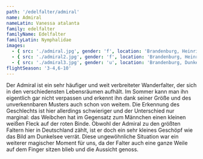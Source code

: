 ```yaml
---
path: '/edelfalter/admiral'
name: Admiral
nameLatin: Vanessa atalanta
family: edelfalter
familyName: Edelfalter
familyLatin: Nymphalidae
images:
  - { src: './admiral.jpg', gender: 'f', location: 'Brandenburg, Heinrichsfelde', author: Georg, date: '2016-07-01' }
  - { src: './admiral2.jpg', gender: 'f', location: 'Brandenburg, Heinrichsfelde', author: Georg, date: '2016-07-01' }
  - { src: './admiral3.jpg', gender: 'u', location: 'Brandenburg, Dunkelsee', author: Georg, date: '2016-07-30' }
flightSeason: '3-4,6-10'
---
```


Der Admiral ist ein sehr häufiger und weit verbreiteter Wanderfalter, der sich in den verschiedensten Lebensräumen aufhält. Im Sommer kann man ihn eigentlich gar nicht verpassen und erkennt ihn dank seiner Größe und des unverkennbaren Musters auch schon von weitem. Die Erkennung des Geschlechts ist hier allerdings schwieriger und der Unterschied nur marginal: das Weibchen hat im Gegensatz zum Männchen einen kleinen weißen Fleck auf der roten Binde. Obwohl der Admiral zu den größten Faltern hier in Deutschland zählt, ist er doch ein sehr kleines Geschöpf wie das Bild am Dunkelsee verrät. Diese ungewöhnliche Situation war ein weiterer magischer Moment für uns, da der Falter auch eine ganze Weile auf dem Finger sitzen blieb und die Aussicht genoss.
